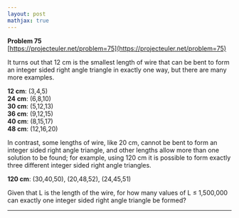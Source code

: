 ```yaml
---
layout: post
mathjax: true
---
```

**Problem 75**  
[https://projecteuler.net/problem=75](https://projecteuler.net/problem=75)

<p>It turns out that 12 cm is the smallest length of wire that can be bent to form an integer sided right angle triangle in exactly one way, but there are many more examples.</p>
<p class="margin_left"><b>12 cm</b>: (3,4,5)<br /><b>24 cm</b>: (6,8,10)<br /><b>30 cm</b>: (5,12,13)<br /><b>36 cm</b>: (9,12,15)<br /><b>40 cm</b>: (8,15,17)<br /><b>48 cm</b>: (12,16,20)</p>
<p>In contrast, some lengths of wire, like 20 cm, cannot be bent to form an integer sided right angle triangle, and other lengths allow more than one solution to be found; for example, using 120 cm it is possible to form exactly three different integer sided right angle triangles.</p>
<p class="margin_left"><b>120 cm</b>: (30,40,50), (20,48,52), (24,45,51)</p>
<p>Given that L is the length of the wire, for how many values of L ≤ 1,500,000 can exactly one integer sided right angle triangle be formed?</p>

---
